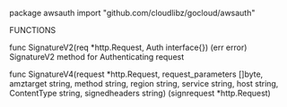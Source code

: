 package awsauth
    import "github.com/cloudlibz/gocloud/awsauth"


FUNCTIONS

func SignatureV2(req *http.Request, Auth interface{}) (err error)
    SignatureV2 method for Authenticating request

func SignatureV4(request *http.Request, request_parameters []byte, amztarget string, method string, region string, service string, host string, ContentType string, signedheaders string) (signrequest *http.Request)


